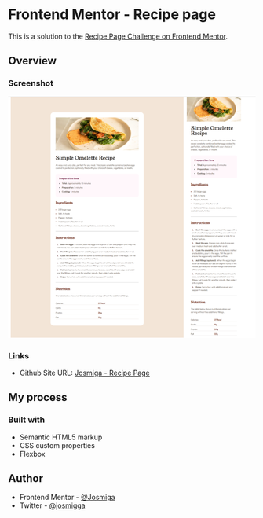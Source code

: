 # Frontend Mentor - Recipe page

This is a solution to the [Recipe Page Challenge on Frontend Mentor](https://www.frontendmentor.io/challenges/recipe-page-KiTsR8QQKm). 

## Overview

### Screenshot

![Design preview for the Recipe page coding challenge](./assets/images/Capture.png)


### Links
- Github Site URL: [Josmiga - Recipe Page](https://josmiga.github.io/recipe-page-main/)

## My process
### Built with
- Semantic HTML5 markup
- CSS custom properties
- Flexbox

## Author
- Frontend Mentor - [@Josmiga](https://www.frontendmentor.io/profile/Josmiga)
- Twitter - [@josmigga](https://x.com/josmigga)